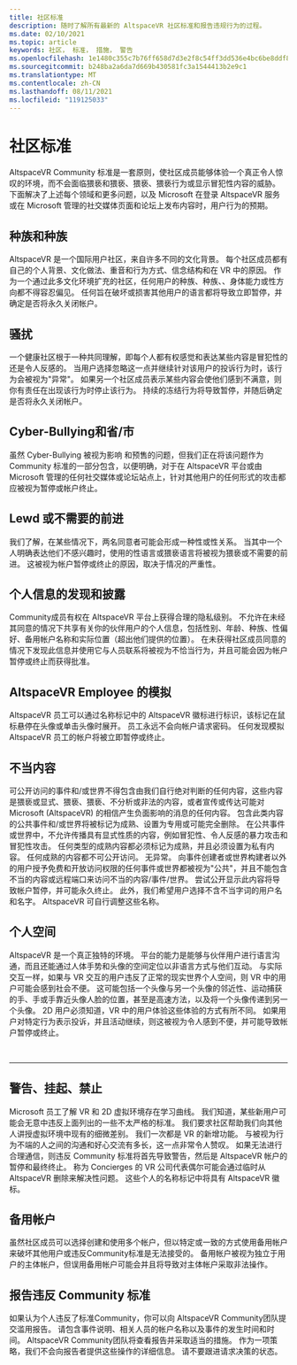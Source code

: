 ```yaml
---
title: 社区标准
description: 随时了解所有最新的 AltspaceVR 社区标准和报告违规行为的过程。
ms.date: 02/10/2021
ms.topic: article
keywords: 社区， 标准， 措施， 警告
ms.openlocfilehash: 1e1480c355c7b76ff658d7d3e2f8c54ff3dd536e4bc6be8ddf8378299d0250c1
ms.sourcegitcommit: b248ba2a6da7d669b430581fc3a1544413b2e9c1
ms.translationtype: MT
ms.contentlocale: zh-CN
ms.lasthandoff: 08/11/2021
ms.locfileid: "119125033"
---
```

# <a name="community-standards"></a>社区标准

AltspaceVR Community 标准是一套原则，使社区成员能够体验一个真正令人惊叹的环境，而不会面临猥亵和猥亵、猥亵、猥亵行为或显示冒犯性内容的威胁。 下面解决了上述每个领域和更多问题，以及 Microsoft 在登录 AltspaceVR 服务或在 Microsoft 管理的社交媒体页面和论坛上发布内容时，用户行为的预期。

## <a name="defamation-and-intolerance"></a>种族和种族

AltspaceVR 是一个国际用户社区，来自许多不同的文化背景。 每个社区成员都有自己的个人背景、文化做法、重音和行为方式、信念结构和在 VR 中的原因。 作为一个通过此多文化环境扩充的社区，任何用户的种族、种族、、身体能力或性方向都不得容忍偏见。 任何旨在破坏或损害其他用户的语言都将导致立即暂停，并确定是否将永久关闭帐户。

## <a name="harassment"></a>骚扰 

一个健康社区根于一种共同理解，即每个人都有权感觉和表达某些内容是冒犯性的还是令人反感的。 当用户选择忽略这一点并继续针对该用户的投诉行为时，该行为会被视为"异常"。 如果另一个社区成员表示某些内容会使他们感到不满意，则你有责任在出现该行为时停止该行为。 持续的冻结行为将导致暂停，并随后确定是否将永久关闭帐户。

## <a name="cyber-bullying-and-intimidation"></a>Cyber-Bullying和省/市

虽然 Cyber-Bullying 被视为影响 和预售的问题，但我们正在将该问题作为 Community 标准的一部分包含，以便明确，对于在 AltspaceVR 平台或由 Microsoft 管理的任何社交媒体或论坛站点上，针对其他用户的任何形式的攻击都应被视为暂停或帐户终止。

## <a name="lewd-or-unwanted-advances"></a>Lewd 或不需要的前进

我们了解，在某些情况下，两名同意者可能会形成一种性或性关系。 当其中一个人明确表达他们不感兴趣时，使用的性语言或猥亵语言将被视为猥亵或不需要的前进。 这被视为帐户暂停或终止的原因，取决于情况的严重性。

## <a name="discovery-and-disclosure-of-personal-information"></a>个人信息的发现和披露

Community成员有权在 AltspaceVR 平台上获得合理的隐私级别。 不允许在未经其同意的情况下共享有关你的伙伴用户的个人信息，包括性别、年龄、种族、性偏好、备用帐户名称和实际位置（超出他们提供的位置）。 在未获得社区成员同意的情况下发现此信息并使用它与人员联系将被视为不恰当行为，并且可能会因为帐户暂停或终止而获得批准。

## <a name="impersonation-of-an-altspacevr-employee"></a>AltspaceVR Employee 的模拟

AltspaceVR 员工可以通过名称标记中的 AltspaceVR 徽标进行标识，该标记在鼠标悬停在头像或单击头像时展开。 员工永远不会向帐户请求密码。 任何发现模拟 AltspaceVR 员工的帐户将被立即暂停或终止。

## <a name="inappropriate-content"></a>不当内容

可公开访问的事件和/或世界不得包含由我们自行绝对判断的任何内容，这些内容是猥亵或显式、猥亵、猥亵、不分析或非法的内容，或者宣传或传达可能对 Microsoft (AltspaceVR) 的相信产生负面影响的消息的任何内容。 包含此类内容的公共事件和/或世界将被标记为成熟、设置为专用或可能完全删除。 在公共事件或世界中，不允许传播具有显式性质的内容，例如冒犯性、令人反感的暴力攻击和冒犯性攻击。 任何类型的成熟内容都必须标记为成熟，并且必须设置为私有内容。 任何成熟的内容都不可公开访问。 无异常。 向事件创建者或世界构建者以外的用户授予免费和开放访问权限的任何事件或世界都被视为"公共"，并且不能包含不当的内容或远程端口来访问不当的内容/事件/世界。 尝试公开显示此内容将导致帐户暂停，并可能永久终止。  此外，我们希望用户选择不含不当字词的用户名和名字。 AltspaceVR 可自行调整这些名称。

## <a name="personal-space"></a>个人空间

AltspaceVR 是一个真正独特的环境。 平台的能力是能够与伙伴用户进行语言沟通，而且还能通过人体手势和头像的空间定位以非语言方式与他们互动。 与实际交互一样，如果与 VR 交互的用户违反了正常的现实世界个人空间，则 VR 中的用户可能会感到社会不便。 这可能包括一个头像与另一个头像的邻近性、运动捕获的手、手或手靠近头像人脸的位置，甚至是高速方法，以及将一个头像传递到另一个头像。  2D 用户必须知道，VR 中的用户体验这些体验的方式有所不同。 如果用户对特定行为表示投诉，并且活动继续，则这被视为令人感到不便，并可能导致帐户暂停或终止。

<br>
<hr>
 
## <a name="warning-suspension-banishment"></a>警告、挂起、禁止

Microsoft 员工了解 VR 和 2D 虚拟环境存在学习曲线。 我们知道，某些新用户可能会无意中违反上面列出的一些不太严格的标准。 我们要求社区帮助我们向其他人讲授虚拟环境中现有的细微差别。 我们一次都是 VR 的新增功能。 与被视为行为不端的人之间的沟通和好心交流有多长，这一点非常令人赞叹。 如果无法进行合理通信，则违反 Community 标准将首先导致警告，然后是 AltspaceVR 帐户的暂停和最终终止。 称为 Concierges 的 VR 公司代表偶尔可能会通过临时从 AltspaceVR 删除来解决性问题。 这些个人的名称标记中将具有 AltspaceVR 徽标。

## <a name="alternate-accounts"></a>备用帐户

虽然社区成员可以选择创建和使用多个帐户，但以特定或一致的方式使用备用帐户来破坏其他用户或违反Community标准是无法接受的。 备用帐户被视为独立于用户的主体帐户，但误用备用帐户可能会并且将导致对主体帐户采取非法操作。

## <a name="reporting-violations-of-the-community-standards"></a>报告违反 Community 标准

如果认为个人违反了标准Community，你可以向 AltspaceVR Community团队提交滥用报告。 请包含事件说明、相关人员的帐户名称以及事件的发生时间和时间。 AltspaceVR Community团队将查看报告并采取适当的措施。 作为一项策略，我们不会向报告者提供这些操作的详细信息。 请不要跟进请求决策的状态。